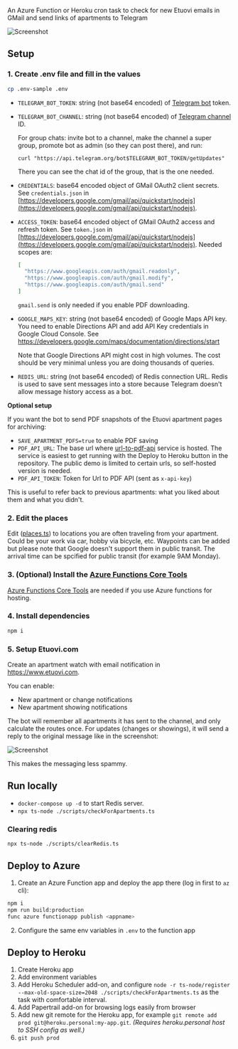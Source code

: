 An Azure Function or Heroku cron task to check for new Etuovi emails in GMail and send links of apartments to Telegram

![Screenshot](docs/screenshot.png)

## Setup

### 1. Create .env file and fill in the values

```bash
cp .env-sample .env
```

- `TELEGRAM_BOT_TOKEN`: string (not base64 encoded) of [Telegram bot](https://core.telegram.org/bots) token.
- `TELEGRAM_BOT_CHANNEL`: string (not base64 encoded) of [Telegram channel](https://core.telegram.org/bots) ID.

  For group chats: invite bot to a channel, make the channel a super group, promote bot as admin (so they can post there), and run:

  ```
  curl "https://api.telegram.org/bot$TELEGRAM_BOT_TOKEN/getUpdates"
  ```

  There you can see the chat id of the group, that is the one needed.

- `CREDENTIALS`: base64 encoded object of GMail OAuth2 client secrets. See `credentials.json` in [https://developers.google.com/gmail/api/quickstart/nodejs](https://developers.google.com/gmail/api/quickstart/nodejs).

- `ACCESS_TOKEN`: base64 encoded object of GMail OAuth2 access and refresh token. See `token.json` in [https://developers.google.com/gmail/api/quickstart/nodejs](https://developers.google.com/gmail/api/quickstart/nodejs). Needed scopes are:

  ```json
  [
    "https://www.googleapis.com/auth/gmail.readonly",
    "https://www.googleapis.com/auth/gmail.modify",
    "https://www.googleapis.com/auth/gmail.send"
  ]
  ```

  `gmail.send` is only needed if you enable PDF downloading.

- `GOOGLE_MAPS_KEY`: string (not base64 encoded) of Google Maps API key. You need to enable Directions API and add API Key credentials in Google Cloud Console. See https://developers.google.com/maps/documentation/directions/start

  Note that Google Directions API might cost in high volumes. The cost should be very minimal unless you are doing thousands of queries.

- `REDIS_URL`: string (not base64 encoded) of Redis connection URL. Redis is used to save sent messages into a store because Telegram doesn't allow message history access as a bot.

**Optional setup**

If you want the bot to send PDF snapshots of the Etuovi apartment pages for archiving:

- `SAVE_APARTMENT_PDFS=true` to enable PDF saving
- `PDF_API_URL`: The base url where [url-to-pdf-api](https://github.com/alvarcarto/url-to-pdf-api) service is hosted. The service is easiest to get running with the Deploy to Heroku button in the repository. The public demo is limited to certain urls, so self-hosted version is needed.
- `PDF_API_TOKEN`: Token for Url to PDF API (sent as `x-api-key`)

This is useful to refer back to previous apartments: what you liked about them and what you didn't.

### 2. Edit the places

Edit ([places.ts](lib/places.ts)) to locations you are often traveling from your apartment. Could be your work via car, hobby via bicycle, etc. Waypoints can be added but please note that Google doesn't support them in public transit. The arrival time can be spcified for public transit (for example 9AM Monday).

### 3. (Optional) Install the [Azure Functions Core Tools](https://github.com/Azure/azure-functions-core-tools)

[Azure Functions Core Tools](https://github.com/Azure/azure-functions-core-tools) are needed if you use Azure functions for hosting.

### 4. Install dependencies

```bash
npm i
```

### 5. Setup Etuovi.com

Create an apartment watch with email notification in https://www.etuovi.com.

You can enable:

- New apartment or change notifications
- New apartment showing notifications

The bot will remember all apartments it has sent to the channel, and only calculate the routes once.
For updates (changes or showings), it will send a reply to the original message like in the screenshot:

![Screenshot](docs/reply.png)

This makes the messaging less spammy.

## Run locally

- `docker-compose up -d` to start Redis server.
- `npx ts-node ./scripts/checkForApartments.ts`

### Clearing redis

`npx ts-node ./scripts/clearRedis.ts`

## Deploy to Azure

1. Create an Azure Function app and deploy the app there (log in first to `az` cli):

```bash
npm i
npm run build:production
func azure functionapp publish <appname>
```

2. Configure the same env variables in `.env` to the function app

## Deploy to Heroku

1. Create Heroku app
1. Add environment variables
1. Add Heroku Scheduler add-on, and configure `node -r ts-node/register --max-old-space-size=2048 ./scripts/checkForApartments.ts` as the task with comfortable interval.
1. Add Papertrail add-on for browsing logs easily from browser
1. Add new git remote for the Heroku app, for example `git remote add prod git@heroku.personal:my-app.git`. _(Requires heroku.personal host to SSH config as well.)_
1. `git push prod`
